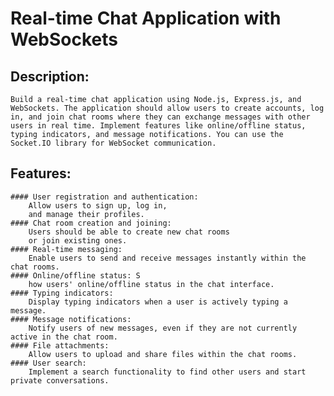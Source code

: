 # Real-time Chat Application with WebSockets

## Description:

    Build a real-time chat application using Node.js, Express.js, and WebSockets. The application should allow users to create accounts, log in, and join chat rooms where they can exchange messages with other users in real time. Implement features like online/offline status, typing indicators, and message notifications. You can use the Socket.IO library for WebSocket communication.

## Features:

    #### User registration and authentication:
        Allow users to sign up, log in,
        and manage their profiles.
    #### Chat room creation and joining:
        Users should be able to create new chat rooms
        or join existing ones.
    #### Real-time messaging:
        Enable users to send and receive messages instantly within the chat rooms.
    #### Online/offline status: S
        how users' online/offline status in the chat interface.
    #### Typing indicators:
        Display typing indicators when a user is actively typing a message.
    #### Message notifications:
        Notify users of new messages, even if they are not currently active in the chat room.
    #### File attachments:
        Allow users to upload and share files within the chat rooms.
    #### User search:
        Implement a search functionality to find other users and start private conversations.
